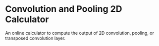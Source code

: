 # Convolution and Pooling 2D Calculator
An online calculator to compute the output of 2D convolution, pooling, or transposed convolution layer.